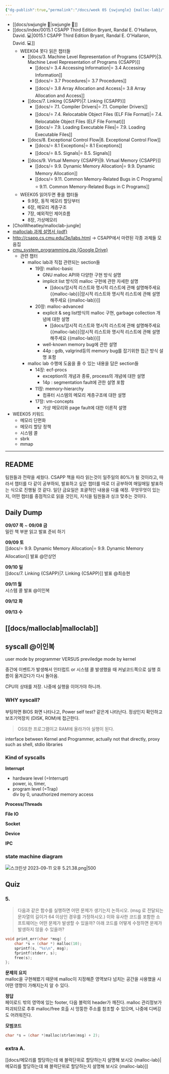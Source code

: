 ```yaml
---
{"dg-publish":true,"permalink":"/docs/week 05 {swjungle} {malloc-lab}/","title":"week 05 {swjungle} {malloc-lab}"}
---
```


- [[docs/swjungle 🤖\|swjungle 🤖]]
- [[docs/index/0015.1 CSAPP Third Edition Bryant, Randal E. O'Hallaron, David. 💻\|0015.1 CSAPP Third Edition Bryant, Randal E. O'Hallaron, David. 💻]]
	- WEEK04 못다 읽은 챕터들
		- [[docs/3. Machine Level Representation of Programs {CSAPP}\|3. Machine Level Representation of Programs {CSAPP}]]
			- [[docs/⭐️ 3.4 Accessing Information\|⭐️ 3.4 Accessing Information]]
			- [[docs/⭐️ 3.7 Procedures\|⭐️ 3.7 Procedures]]
			- [[docs/⭐️ 3.8 Array Allocation and Access\|⭐️ 3.8 Array Allocation and Access]]
		- [[docs/7. Linking {CSAPP}\|7. Linking {CSAPP}]]
			- [[docs/⭐️ 7.1. Compiler Drivers\|⭐️ 7.1. Compiler Drivers]]
			- [[docs/⭐️ 7.4. Relocatable Object Files (ELF File Format)\|⭐️ 7.4. Relocatable Object Files (ELF File Format)]]
			- [[docs/⭐️ 7.9. Loading Executable Files\|⭐️ 7.9. Loading Executable Files]]
		- [[docs/8. Exceptional Control Flow\|8. Exceptional Control Flow]]
			- [[docs/⭐️ 8.1 Exceptions\|⭐️ 8.1 Exceptions]]
			- [[docs/⭐️ 8.5. Signals\|⭐️ 8.5. Signals]]
		- [[docs/9. Virtual Memory {CSAPP}\|9. Virtual Memory {CSAPP}]]
			- [[docs/⭐️ 9.9. Dynamic Memory Allocation\|⭐️ 9.9. Dynamic Memory Allocation]]
			- [[docs/⭐️ 9.11. Common Memory-Related Bugs in C Programs\|⭐️ 9.11. Common Memory-Related Bugs in C Programs]]
	- WEEK05 읽어두면 좋을 챕터들 
		- 9.9장, 동적 메모리 할당부터
		- 6장, 메모리 계층구조
		- 7장, 예외적인 제어흐름
		- 8장, 가상메모리
- [ChoiWheatley/malloclab-jungle]
- [malloclab 과제 설명서 {pdf}](http://csapp.cs.cmu.edu/3e/malloclab.pdf)
- <http://csapp.cs.cmu.edu/3e/labs.html> → CSAPP에서 마련된 각종 과제들 모음집
- [cmu_system_programming.zip {Google Drive}](https://drive.google.com/file/d/1T2kKzfeRTvhYphzLZ0W3hUFf-YJpt5wV/view?pli=1)
	- 관련 챕터
	    - malloc lab과 직접 관련되는 section들
	        - 19장: malloc-basic
	            - GNU malloc API와 다양한 구현 방식 설명
	            - implicit list 방식의 malloc 구현에 관한 자세한 설명
		            - [[docs/암시적 리스트와 명시적 리스트에 관해 설명해주세요 {{malloc-lab}}\|암시적 리스트와 명시적 리스트에 관해 설명해주세요 {{malloc-lab}}]]
	        - 20장: malloc-advanced
	            - explicit & seg list방식의 malloc 구현, garbage collection 개념에 대한 설명
		            - [[docs/암시적 리스트와 명시적 리스트에 관해 설명해주세요 {{malloc-lab}}\|암시적 리스트와 명시적 리스트에 관해 설명해주세요 {{malloc-lab}}]]
	            - well-known memory bug에 관한 설명
	            - 44p : gdb, valgrind등의 memory bug를 잡기위한 접근 방식 설명 포함
	    - malloc lab 수행에 도움을 줄 수 있는 내용을 담은 section들
	        - 14장: ecf-procs
	            - exception의 개념과 종류, process의 개념에 대한 설명
	            - 14p : segmentation fault에 관한 설명 포함
	        - 11장: memory-hierarchy
	            - 컴퓨터 시스템의 메모리 계층구조에 대한 설명
	        - 17장: vm-concepts
	            - 가상 메모리와 page fault에 대한 이론적 설명
- WEEK05 키워드
	- 메모리 단편화
	- 메모리 할당 정책
	- 시스템 콜
	- sbrk
	- mmap
___

## README

팀원들과 전략을 세웠다. CSAPP 책을 따라 읽는것이 일주일의 80%가 될 것이라고, 따라서 챕터를 다 같이 공부하되, 발표하고 싶은 챕터를 따로 더 공부하여 매일매일 발표하는 식으로 진행될 것 같다. 일단 금요일은 포괄적인 내용을 다룰 예정. 무엇무엇이 있는지, 어떤 챕터를 중점적으로 읽을 것인지, 지식을 팀원들과 싱크 맞추는 것이다.

## Daily Dump

**09/07 목**  ~ **09/08 금**  
밀린 책 부분 읽고 발표 준비 하기

**09/09 토**  
[[docs/⭐️ 9.9. Dynamic Memory Allocation\|⭐️ 9.9. Dynamic Memory Allocation]] 발표 @안상언

**09/10 일**  
[[docs/7. Linking {CSAPP}\|7. Linking {CSAPP}]] 발표 @최승현

**09/11 월**  
시스템 콜 발표 @이인복

**09/12 화**  

**09/13 수**

## [[docs/malloclab\|malloclab]]

## syscall @이인복

user mode by programmer VERSUS previledge mode by kernel

중간에 이벤트가 발생해서 인터럽트 or 시스템 콜 발생했을 때 커널코드쪽으로 실행 흐름이 옮겨갔다가 다시 돌아옴.

CPU의 상태를 저장. 나중에 실행을 이어가야 하니까. 

### WHY syscall?

부팅하면 BIOS 화면 나타나고, Power self test? 같은게 나타난다. 정상인지 확인하고 보조기억장치 (DISK, ROM)에 접근한다. 

> OS또한 프로그램이고 RAM에 올라가야 실행이 된다.

interface between Kernel and Programmer, actually not that directly, proxy such as shell, stdio libraries

### Kind of syscalls

**Interrupt**

- hardware level (=Interrupt)  
	power, io, timer, 
- program level (=Trap)  
	div by 0, unauthorized memory access

**Process/Threads**

**File IO**

**Socket**

**Device**

**IPC**

### state machine diagram

![스크린샷 2023-09-11 오후 5.21.38.png|500](/img/user/docs/assets/%EC%8A%A4%ED%81%AC%EB%A6%B0%EC%83%B7%202023-09-11%20%EC%98%A4%ED%9B%84%205.21.38.png)

## Quiz

### 5. 

> 다음과 같은 함수를 실행하면 어떤 문제가 생기는지 논하시오. (msg 로 전달되는 문자열의 길이가 64 이상인 경우를 가정하시오.)  이와 유사한 코드를 포함한 소프트웨어는 어떤 문제가 발생할 수 있을까?  아래 코드를 어떻게 수정하면 문제가 발생하지 않을 수 있을까?  

```c
void print_err(char *msg) {  
	char *s = (char *) malloc(10);  
	sprintf(s, "%s\n", msg);  
	fprintf(stderr, s);  
	free(s);  
};
```

**문제의 요지**  
malloc을 구현해봤기 때문에 malloc이 지정해준 영역보다 넘치는 공간을 사용했을 시 어떤 영향이 가해지는지 알 수 있다.

**정답**  
페이로드 밖의 영역에 있는 footer, 다음 블럭의 header가 깨진다. malloc 관리정보가 파괴되므로 추후 malloc/free 호출 시 엉뚱한 주소를 참조할 수 있으며, 나중에 디버깅도 어려워진다.

**모범코드**

```c
char *s = (char *)malloc(strlen(msg) + 2);
```

### extra A.

[[docs/메모리를 할당하는데 왜 블럭단위로 할당하는지 설명해 보시오 {malloc-lab}\|메모리를 할당하는데 왜 블럭단위로 할당하는지 설명해 보시오 {malloc-lab}]]
